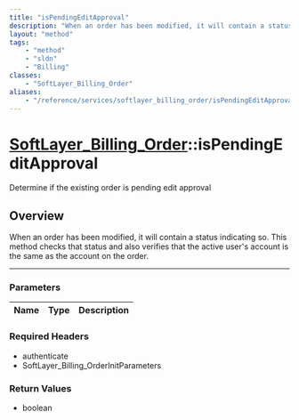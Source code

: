 ```yaml
---
title: "isPendingEditApproval"
description: "When an order has been modified, it will contain a status indicating so. This method checks that status and also verifie... "
layout: "method"
tags:
    - "method"
    - "sldn"
    - "Billing"
classes:
    - "SoftLayer_Billing_Order"
aliases:
    - "/reference/services/softlayer_billing_order/isPendingEditApproval"
---
```

# [SoftLayer_Billing_Order](/reference/services/SoftLayer_Billing_Order)::isPendingEditApproval

Determine if the existing order is pending edit approval


## Overview 
When an order has been modified, it will contain a status indicating so. This method checks that status and also verifies that the active user's account is the same as the account on the order. 

-----

### Parameters 
|Name | Type | Description |
| --- | --- | --- |


### Required Headers
* authenticate
* SoftLayer_Billing_OrderInitParameters


### Return Values
* boolean




